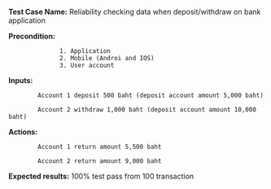 **Test Case Name:** Reliability checking data when deposit/withdraw on bank application

**Precondition:** 

                  1. Application 
                  2. Mobile (Androi and IOS) 
                  3. User account

**Inputs:** 

            Account 1 deposit 500 baht (deposit account amount 5,000 baht)

            Account 2 withdraw 1,000 baht (deposit account amount 10,000 baht)

**Actions:** 

            Account 1 return amount 5,500 baht
            
            Account 2 return amount 9,000 baht

**Expected results:** 100% test pass from 100 transaction
